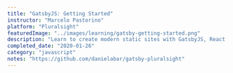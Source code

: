 ```yaml
---
title: "GatsbyJS: Getting Started"
instructor: "Marcelo Pastorino"
platform: "Pluralsight"
featuredImage: "../images/learning/gatsby-getting-started.png"
description: "Learn to create modern static sites with GatsbyJS, React, and GraphQL. Gain foundational knowledge on the JAMStack and GatsbyJS basics, including React component creation. Discover how to use GraphQL to query for data and create a complete static blog site with GatsbyJS."
completed_date: "2020-01-26"
category: "javascript"
notes: "https://github.com/danielabar/gatsby-pluralsight"
---
```

